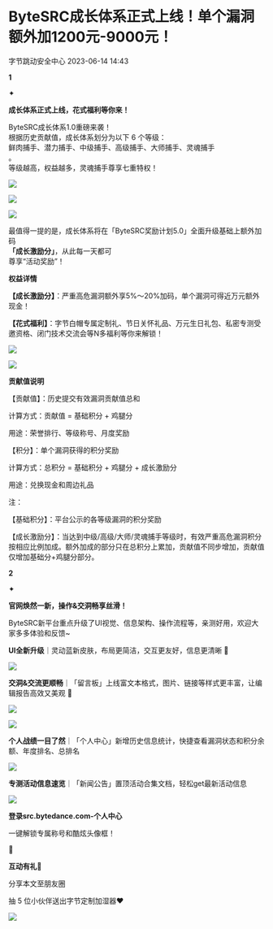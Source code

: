 #  ByteSRC成长体系正式上线！单个漏洞额外加1200元-9000元！   
 字节跳动安全中心   2023-06-14 14:43  
  
**1**  
  
✦  
  
**成长体系正式上线，花式福利等你来！**  
  
ByteSRC成长体系1.0重磅来袭！  
根据历史贡献值，成长体系划分为以下 6 个等级：  
鲜肉捕手、潜力捕手、中级捕手、高级捕手、大师捕手、灵魂捕手  
。  
等级越高，权益越多，灵魂捕手尊享七重特权！  
  
![](https://mmbiz.qpic.cn/sz_mmbiz_png/gAcolpf06WoYtGNSZ7vpblawm3MMiackp6VvbEEj6Ybq0cD0SQEUICCXq5sENp1fphXe3v6VpibmXic6N887BbNpw/640?wx_fmt=png "")  
  
![](https://mmbiz.qpic.cn/sz_mmbiz_png/gAcolpf06WoYtGNSZ7vpblawm3MMiackphCc09sDwlNSiaO5iaDayHBAG7Q2zZJTx0cFCkhmw040lY8eATuLFfeyg/640?wx_fmt=png "")  
  
![](https://mmbiz.qpic.cn/sz_mmbiz_png/gAcolpf06WoYtGNSZ7vpblawm3MMiackp453iawaWZXmQ0Ne4VhB0lEWuW1VMcsqzTALacutgXHYFjk1PxNKI8OQ/640?wx_fmt=png "")  
  
  
最值得一提的是，成长体系将在「ByteSRC奖励计划5.0」全面升级基础上额外加码  
**「成长激励分」**，从此每一天都可  
尊享“活动奖励”！  
  
  
  
  
**权益详情**  
  
**【成长激励分】**：严重高危漏洞额外享5%～20%加码，单个漏洞可得近万元额外现金！  
  
**【花式福利】**：字节白帽专属定制礼、节日关怀礼品、万元生日礼包、私密专测受邀资格、闭门技术交流会等N多福利等你来解锁！  
  
  
![](https://mmbiz.qpic.cn/sz_mmbiz_png/gAcolpf06WoYtGNSZ7vpblawm3MMiackpH847Q7Xq9yaAjO9znJiaZkjiaVibR6AicIB7B7gw3lLSTmxEibW7xazPsXg/640?wx_fmt=png "")  
  
![](https://mmbiz.qpic.cn/sz_mmbiz_png/gAcolpf06WoYtGNSZ7vpblawm3MMiackpaPKNR7c7rlERGAF4yxcSLtIfoFdGXroiaKNZvsEJxCMB7JhMBp22D1w/640?wx_fmt=png "")  
  
  
  
**贡献值说明**  
  
【贡献值】：历史提交有效漏洞贡献值总和  
  
计算方式：贡献值 = 基础积分 + 鸡腿分  
  
用途：荣誉排行、等级称号、月度奖励  
  
【积分】：单个漏洞获得的积分奖励  
  
计算方式：总积分 = 基础积分 + 鸡腿分 + 成长激励分  
  
用途：兑换现金和周边礼品  
  
注：  
  
【基础积分】：平台公示的各等级漏洞的积分奖励  
  
【成长激励分】：当达到中级/高级/大师/灵魂捕手等级时，有效严重高危漏洞积分按相应比例加成。额外加成的部分只在总积分上累加，贡献值不同步增加，贡献值仅增加基础分+鸡腿分部分。  
  
  
  
**2**  
  
✦  
  
**官网焕然一新，操作&交洞畅享丝滑！**  
  
ByteSRC新平台重点升级了UI视觉、信息架构、操作流程等，亲测好用，欢迎大家多多体验和反馈~  
  
  
**UI全新升级**｜灵动蓝新皮肤，布局更简洁，交互更友好，信息更清晰 🥳  
  
  
![](https://mmbiz.qpic.cn/sz_mmbiz_png/gAcolpf06WoYtGNSZ7vpblawm3MMiackplSHCmxFY34O989gmreOgEmo5xVqrPPF77z5sRNIckDWTtVU7TPLibmw/640?wx_fmt=png "")  
  
**交洞&交流更顺畅**｜「留言板」上线富文本格式，图片、链接等样式更丰富，让编辑报告高效又美观 💫  
  
  
![](https://mmbiz.qpic.cn/sz_mmbiz_png/gAcolpf06WoYtGNSZ7vpblawm3MMiackpy5tCbqtI1C5pGgvibsNucGF39k3O3iclxv4IKmPZY7F01RwEgia7Nj1zw/640?wx_fmt=png "")  
  
![](https://mmbiz.qpic.cn/sz_mmbiz_png/gAcolpf06WoYtGNSZ7vpblawm3MMiackplf1oUX6DiaJbQX15wCgV2MQmar0zh0liatDHvRuA376FKBuOlB4y2jng/640?wx_fmt=png "")  
  
**个人战绩一目了然**｜「个人中心」新增历史信息统计，快捷查看漏洞状态和积分余额、年度排名、总排名  
  
![](https://mmbiz.qpic.cn/sz_mmbiz_png/gAcolpf06WoYtGNSZ7vpblawm3MMiackp0prUcTVe56mK95UskXibHK6xjw4tNUdpx8K3eJ3copJSQxtYTqcbujA/640?wx_fmt=png "")  
  
**专测活动信息速览**｜「新闻公告」置顶活动合集文档，轻松get最新活动信息  
  
![](https://mmbiz.qpic.cn/sz_mmbiz_png/gAcolpf06WoYtGNSZ7vpblawm3MMiackp1pJorZXuznUSlRekIehA5uUQ53thPgIRicuswbUgIQuXvgfU5QAYEAw/640?wx_fmt=png "")  
  
  
**登录src.bytedance.com-个人中心**  
  
一键解锁专属称号和酷炫头像框！  
  
🙌  
  
  
**互动有礼🎁**  
  
分享本文至朋友圈  
  
抽 5 位小伙伴送出字节定制加湿器❤️  
  
![](https://mmbiz.qpic.cn/sz_mmbiz_jpg/gAcolpf06WoYtGNSZ7vpblawm3MMiackpYr77wBkTuCaV0WRq0ozdYgCXrjBwI8mjARPD6YZ7tCiaBr6soNxBfhQ/640?wx_fmt=jpeg "")  
  
